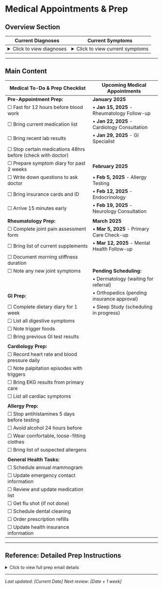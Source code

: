 # Medical Appointments & Prep

## Overview Section

| **Current Diagnoses** | **Current Symptoms** |
|----------------------|---------------------|
| <details><summary>Click to view diagnoses</summary><br/><br/>• Hashimoto's Thyroiditis<br/>• Fibromyalgia<br/>• ADHD<br/>• Anxiety Disorder<br/>• Chronic Fatigue Syndrome<br/>• POTS (Postural Orthostatic Tachycardia Syndrome)<br/>• Small Fiber Neuropathy<br/>• Gastroparesis<br/>• MCAS (Mast Cell Activation Syndrome)<br/>• Hypothyroidism<br/>• Chronic Pain<br/>• Sleep Disorders<br/><br/></details> | <details><summary>Click to view current symptoms</summary><br/><br/>• Chronic fatigue and exhaustion<br/>• Joint pain and stiffness<br/>• Brain fog and concentration issues<br/>• Heart palpitations<br/>• Digestive issues and nausea<br/>• Temperature regulation problems<br/>• Sleep disturbances<br/>• Muscle weakness<br/>• Headaches<br/>• Dizziness<br/>• Skin sensitivity<br/>• Memory issues<br/><br/></details> |

---

## Main Content

| **Medical To-Do & Prep Checklist** | **Upcoming Medical Appointments** |
|-----------------------------------|-----------------------------------|
| **Pre-Appointment Prep:** | **January 2025** |
| ☐ Fast for 12 hours before blood work | • **Jan 15, 2025** - Rheumatology Follow-up |
| ☐ Bring current medication list | • **Jan 22, 2025** - Cardiology Consultation |
| ☐ Bring recent lab results | • **Jan 29, 2025** - GI Specialist |
| ☐ Stop certain medications 48hrs before (check with doctor) | |
| ☐ Prepare symptom diary for past 2 weeks | **February 2025** |
| ☐ Write down questions to ask doctor | • **Feb 5, 2025** - Allergy Testing |
| ☐ Bring insurance cards and ID | • **Feb 12, 2025** - Endocrinology |
| ☐ Arrive 15 minutes early | • **Feb 19, 2025** - Neurology Consultation |
| | |
| **Rheumatology Prep:** | **March 2025** |
| ☐ Complete joint pain assessment form | • **Mar 5, 2025** - Primary Care Check-up |
| ☐ Bring list of current supplements | • **Mar 12, 2025** - Mental Health Follow-up |
| ☐ Document morning stiffness duration | |
| ☐ Note any new joint symptoms | **Pending Scheduling:** |
| | • Dermatology (waiting for referral) |
| **GI Prep:** | • Orthopedics (pending insurance approval) |
| ☐ Complete dietary diary for 1 week | • Sleep Study (scheduling in progress) |
| ☐ List all digestive symptoms | |
| ☐ Note trigger foods | |
| ☐ Bring previous GI test results | |
| | |
| **Cardiology Prep:** | |
| ☐ Record heart rate and blood pressure daily | |
| ☐ Note palpitation episodes with triggers | |
| ☐ Bring EKG results from primary care | |
| ☐ List all cardiac symptoms | |
| | |
| **Allergy Prep:** | |
| ☐ Stop antihistamines 5 days before testing | |
| ☐ Avoid alcohol 24 hours before | |
| ☐ Wear comfortable, loose-fitting clothes | |
| ☐ Bring list of suspected allergens | |
| | |
| **General Health Tasks:** | |
| ☐ Schedule annual mammogram | |
| ☐ Update emergency contact information | |
| ☐ Review and update medication list | |
| ☐ Get flu shot (if not done) | |
| ☐ Schedule dental cleaning | |
| ☐ Order prescription refills | |
| ☐ Update health insurance information | |

---

## Reference: Detailed Prep Instructions

<details>
<summary>Click to view full prep email details</summary>

### Rheumatology Prep (June 27, 2025)
**From:** Rachel Lee, Patient Advocate

Attached preparation instructions for your rheumatology appointment. Please review the attached document for specific requirements.

### GI Prep (June 4, 2025)
**From:** Rachel Lee, Patient Advocate

Attached preparation instructions for your GI appointment. Please review the attached document for specific dietary and medication requirements.

### Cardiology Prep (May 13, 2025)
**From:** Rachel Lee, Patient Advocate

Attached preparation instructions for your cardiology appointment. Please review the attached document for specific monitoring requirements.

### Allergy Prep (March 6, 2025)
**From:** Rachel Lee, Patient Advocate

Attached preparation instructions for your allergy testing. Please review the attached document for specific medication restrictions.

### Health Update Discussion
**From:** Rachel Lee, Patient Advocate

Follow-up discussion regarding your recent health updates and coordination of care between specialists.

</details>

---

*Last updated: [Current Date]*
*Next review: [Date + 1 week]* 